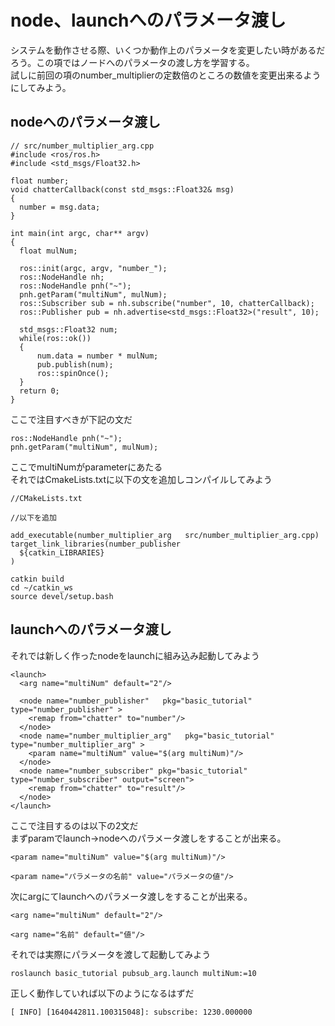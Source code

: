 # node、launchへのパラメータ渡し
システムを動作させる際、いくつか動作上のパラメータを変更したい時があるだろう。この項ではノードへのパラメータの渡し方を学習する。  
試しに前回の項のnumber_multiplierの定数倍のところの数値を変更出来るようにしてみよう。
## nodeへのパラメータ渡し
```
// src/number_multiplier_arg.cpp
#include <ros/ros.h>
#include <std_msgs/Float32.h>

float number;
void chatterCallback(const std_msgs::Float32& msg)
{
  number = msg.data;
}

int main(int argc, char** argv)
{
  float mulNum;
  
  ros::init(argc, argv, "number_");
  ros::NodeHandle nh;
  ros::NodeHandle pnh("~");
  pnh.getParam("multiNum", mulNum);
  ros::Subscriber sub = nh.subscribe("number", 10, chatterCallback);
  ros::Publisher pub = nh.advertise<std_msgs::Float32>("result", 10);

  std_msgs::Float32 num;
  while(ros::ok())
  {
      num.data = number * mulNum;
      pub.publish(num);
      ros::spinOnce();
  }
  return 0;
}
```

ここで注目すべきが下記の文だ
```
ros::NodeHandle pnh("~");
pnh.getParam("multiNum", mulNum);
```
ここでmultiNumがparameterにあたる  
それではCmakeLists.txtに以下の文を追加しコンパイルしてみよう
```
//CMakeLists.txt

//以下を追加

add_executable(number_multiplier_arg   src/number_multiplier_arg.cpp)
target_link_libraries(number_publisher
  ${catkin_LIBRARIES}
)

```
```
catkin build
cd ~/catkin_ws
source devel/setup.bash
```

## launchへのパラメータ渡し
それでは新しく作ったnodeをlaunchに組み込み起動してみよう
```
<launch>
  <arg name="multiNum" default="2"/>

  <node name="number_publisher"   pkg="basic_tutorial" type="number_publisher" >
    <remap from="chatter" to="number"/>
  </node>
  <node name="number_multiplier_arg"   pkg="basic_tutorial" type="number_multiplier_arg" >
    <param name="multiNum" value="$(arg multiNum)"/>
  </node>
  <node name="number_subscriber" pkg="basic_tutorial" type="number_subscriber" output="screen">
    <remap from="chatter" to="result"/>
  </node>
</launch>
```
ここで注目するのは以下の2文だ  
まずparamでlaunch→nodeへのパラメータ渡しをすることが出来る。
```
<param name="multiNum" value="$(arg multiNum)"/>
```
```
<param name="パラメータの名前" value="パラメータの値"/>
```
次にargにてlaunchへのパラメータ渡しをすることが出来る。
```
<arg name="multiNum" default="2"/>
```
```
<arg name="名前" default="値"/>
```
それでは実際にパラメータを渡して起動してみよう
```
roslaunch basic_tutorial pubsub_arg.launch multiNum:=10
```
正しく動作していれば以下のようになるはずだ
```
[ INFO] [1640442811.100315048]: subscribe: 1230.000000
```
